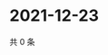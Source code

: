 # 2021-12-23

共 0 条

<!-- BEGIN WEIBO -->
<!-- 最后更新时间 Thu Dec 23 2021 00:01:15 GMT+0800 (China Standard Time) -->

<!-- END WEIBO -->
